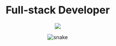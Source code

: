 <h1 align="center">Full-stack Developer</h1>
<div align="center">
<img src="https://user-images.githubusercontent.com/122990468/221325464-2fe145d3-82a0-4b78-8952-fa99e5d7f8ad.jpg"/>

</div>  

<p align="center">
  <img src="https://github.com/akshitagupta15june/akshitagupta15june/blob/output/github-contribution-grid-snake.svg" alt="snake"></center>
</p>

